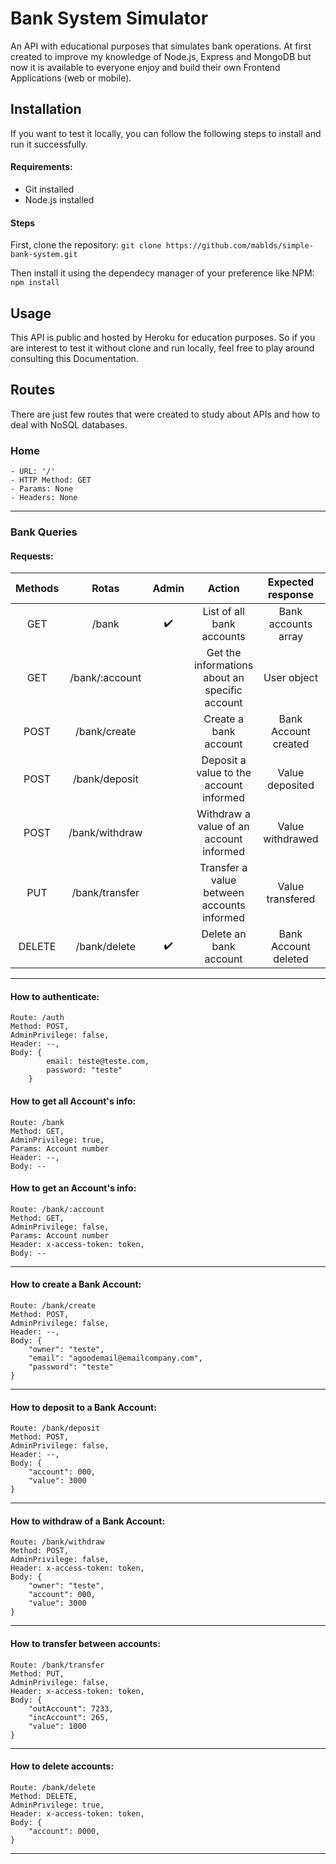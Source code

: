 # Bank System Simulator

An API with educational purposes that simulates bank operations. At first created to improve my knowledge of Node.js, Express and MongoDB but now it is available to everyone enjoy and build their own Frontend Applications (web or mobile).

## Installation

If you want to test it locally, you can follow the following steps to install and run it successfully.

#### Requirements:

- Git installed
- Node.js installed

#### Steps

First, clone the repository:
```git clone https://github.com/mablds/simple-bank-system.git ```

Then install it using the dependecy manager of your preference like NPM:
```npm install```

## Usage

This API is public and hosted by Heroku for education purposes. So if you are interest to test it without clone and run locally, feel free to play around consulting this Documentation.

## Routes

There are just few routes that were created to study about APIs and how to deal with NoSQL databases.

### Home
```
- URL: '/'
- HTTP Method: GET
- Params: None
- Headers: None
```

___
### Bank Queries

#### Requests:
| Methods |Rotas|Admin|Action|Expected response|Status Code|
|:----------:|:-----:|:----:|:---:|:-----:|:----:|
|GET         |/bank|✔️|List of all bank accounts|Bank accounts array|200|
|GET         |/bank/:account||Get the informations about an specific account|User object|200|
|POST|        /bank/create||Create a bank account|Bank Account created| 201|
|POST|      /bank/deposit||Deposit a value to the account informed| Value deposited |200|
|POST|      /bank/withdraw||Withdraw a value of an account informed| Value withdrawed |200|
|PUT|      /bank/transfer||Transfer a value between accounts informed| Value transfered |200|
|DELETE      |/bank/delete|✔️|Delete an bank account| Bank Account deleted |202|

___
#### How to authenticate:
```
Route: /auth
Method: POST,
AdminPrivilege: false,
Header: --,
Body: {
        email: teste@teste.com,
        password: "teste"
    }
```

#### How to get all Account's info:
```
Route: /bank
Method: GET,
AdminPrivilege: true,
Params: Account number
Header: --,
Body: --
```

#### How to get an Account's info:
```
Route: /bank/:account
Method: GET,
AdminPrivilege: false,
Params: Account number
Header: x-access-token: token,
Body: --
```


___
#### How to create a Bank Account:
```
Route: /bank/create
Method: POST,
AdminPrivilege: false,
Header: --,
Body: {
    "owner": "teste",
    "email": "agoodemail@emailcompany.com",
    "password": "teste"
}
```

___
#### How to deposit to a Bank Account:
```
Route: /bank/deposit
Method: POST,
AdminPrivilege: false,
Header: --,
Body: {
    "account": 000,
    "value": 3000
}
```

___
#### How to withdraw of a Bank Account:
```
Route: /bank/withdraw
Method: POST,
AdminPrivilege: false,
Header: x-access-token: token,
Body: {
    "owner": "teste",
    "account": 000,
    "value": 3000
}
```

___
#### How to transfer between accounts:
```
Route: /bank/transfer
Method: PUT,
AdminPrivilege: false,
Header: x-access-token: token,
Body: {
    "outAccount": 7233,
    "incAccount": 265,
    "value": 1000
}
```
___
#### How to delete accounts:
```
Route: /bank/delete
Method: DELETE,
AdminPrivilege: true,
Header: x-access-token: token,
Body: {
    "account": 0000,
}
```
___
